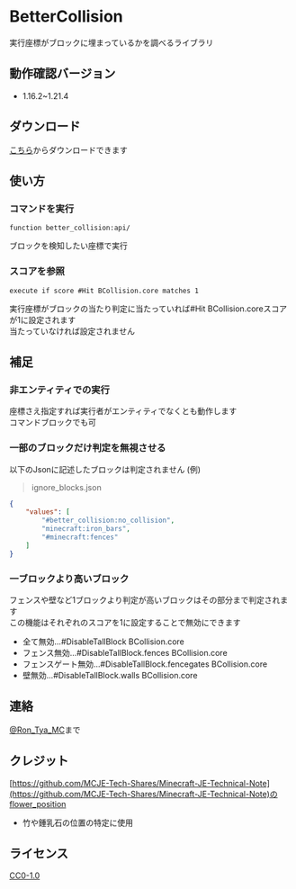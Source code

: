 
# BetterCollision

実行座標がブロックに埋まっているかを調べるライブラリ

</div>

## 動作確認バージョン

- 1.16.2~1.21.4

## ダウンロード

[こちら](https://github.com/Ron-Tya-MC/BetterCollision/releases)からダウンロードできます

## 使い方

### コマンドを実行

```mcfunction
function better_collision:api/
```

ブロックを検知したい座標で実行

### スコアを参照

```mcfunction
execute if score #Hit BCollision.core matches 1
```

実行座標がブロックの当たり判定に当たっていれば#Hit BCollision.coreスコアが1に設定されます  
当たっていなければ設定されません

## 補足

### 非エンティティでの実行

座標さえ指定すれば実行者がエンティティでなくとも動作します  
コマンドブロックでも可

### 一部のブロックだけ判定を無視させる

以下のJsonに記述したブロックは判定されません
(例)  
>ignore_blocks.json

```json
{
    "values": [
        "#better_collision:no_collision",
        "minecraft:iron_bars",
        "#minecraft:fences"
    ]
}
```

### 一ブロックより高いブロック

フェンスや壁など1ブロックより判定が高いブロックはその部分まで判定されます  
この機能はそれぞれのスコアを1に設定することで無効にできます

- 全て無効...#DisableTallBlock BCollision.core
- フェンス無効...#DisableTallBlock.fences BCollision.core
- フェンスゲート無効...#DisableTallBlock.fencegates BCollision.core
- 壁無効...#DisableTallBlock.walls BCollision.core

## 連絡

[@Ron_Tya_MC](https://twitter.com/Ron_Tya_MC)まで

## クレジット

[https://github.com/MCJE-Tech-Shares/Minecraft-JE-Technical-Note](https://github.com/MCJE-Tech-Shares/Minecraft-JE-Technical-Note)のflower_position

- 竹や鍾乳石の位置の特定に使用

## ライセンス

[CC0-1.0](LICENSE)
